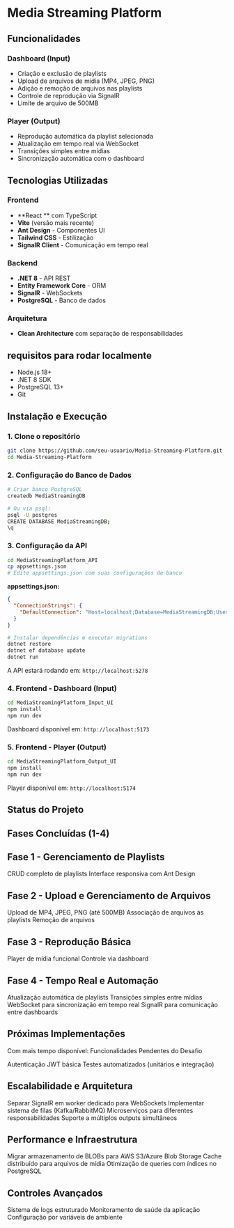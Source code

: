 # Media Streaming Platform

## Funcionalidades
### Dashboard (Input)
- Criação e exclusão de playlists
- Upload de arquivos de mídia (MP4, JPEG, PNG)
- Adição e remoção de arquivos nas playlists
- Controle de reprodução via SignalR
- Limite de arquivo de 500MB

### Player (Output)
- Reprodução automática da playlist selecionada
- Atualização em tempo real via WebSocket
- Transições simples entre mídias
- Sincronização automática com o dashboard

## Tecnologias Utilizadas

### Frontend
- **React ** com TypeScript
- **Vite** (versão mais recente)
- **Ant Design** - Componentes UI
- **Tailwind CSS** - Estilização
- **SignalR Client** - Comunicação em tempo real

### Backend
- **.NET 8** - API REST
- **Entity Framework Core** - ORM
- **SignalR** - WebSockets
- **PostgreSQL** - Banco de dados

### Arquitetura
- **Clean Architecture** com separação de responsabilidades

## requisitos para rodar localmente

- Node.js 18+
- .NET 8 SDK
- PostgreSQL 13+
- Git

## Instalação e Execução

### 1. Clone o repositório
```bash
git clone https://github.com/seu-usuario/Media-Streaming-Platform.git
cd Media-Streaming-Platform
```

### 2. Configuração do Banco de Dados
```bash
# Criar banco PostgreSQL
createdb MediaStreamingDB

# Ou via psql:
psql -U postgres
CREATE DATABASE MediaStreamingDB;
\q
```

### 3. Configuração da API
```bash
cd MediaStreamingPlatform_API
cp appsettings.json
# Edite appsettings.json com suas configurações de banco
```

**appsettings.json:**
```json
{
  "ConnectionStrings": {
    "DefaultConnection": "Host=localhost;Database=MediaStreamingDB;Username=postgres;Password=SUA_SENHA"
  }
}
```

```bash
# Instalar dependências e executar migrations
dotnet restore
dotnet ef database update
dotnet run
```
A API estará rodando em: `http://localhost:5278`

### 4. Frontend - Dashboard (Input)
```bash
cd MediaStreamingPlatform_Input_UI
npm install
npm run dev
```
Dashboard disponível em: `http://localhost:5173`

### 5. Frontend - Player (Output)
```bash
cd MediaStreamingPlatform_Output_UI
npm install
npm run dev
```
Player disponível em: `http://localhost:5174`

## Status do Projeto

## Fases Concluídas (1-4)
## Fase 1 - Gerenciamento de Playlists

CRUD completo de playlists
Interface responsiva com Ant Design

## Fase 2 - Upload e Gerenciamento de Arquivos

Upload de MP4, JPEG, PNG (até 500MB)
Associação de arquivos às playlists
Remoção de arquivos

## Fase 3 - Reprodução Básica

Player de mídia funcional
Controle via dashboard

## Fase 4 - Tempo Real e Automação

Atualização automática de playlists
Transições simples entre mídias
WebSocket para sincronização em tempo real
SignalR para comunicação entre dashboards

## Próximas Implementações
Com mais tempo disponível:
Funcionalidades Pendentes do Desafio

Autenticação JWT básica
Testes automatizados (unitários e integração)

## Escalabilidade e Arquitetura

Separar SignalR em worker dedicado para WebSockets
Implementar sistema de filas (Kafka/RabbitMQ)
Microserviços para diferentes responsabilidades
Suporte a múltiplos outputs simultâneos

## Performance e Infraestrutura

Migrar armazenamento de BLOBs para AWS S3/Azure Blob Storage
Cache distribuído para arquivos de mídia
Otimização de queries com índices no PostgreSQL


## Controles Avançados
Sistema de logs estruturado
Monitoramento de saúde da aplicação
Configuração por variáveis de ambiente
